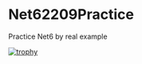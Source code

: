 # Net62209Practice
Practice Net6 by real example

[![trophy](https://github-profile-trophy.vercel.app/?username=ShloEmi)](https://github.com/ryo-ma/github-profile-trophy)
